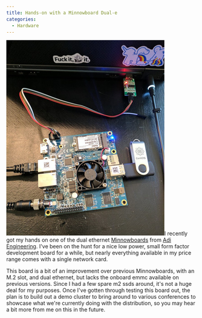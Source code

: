 ```yaml
---
title: Hands-on with a Minnowboard Dual-e
categories:
  - Hardware
---
```

![Connected Minnowboard Dual-e](/img/dual-e.jpg)I recently got my hands on one of the dual ethernet [Minnowboards](//minnowboard.org/) from [Adi Engineering](//www.adiengineering.com/). I've been on the hunt for a nice low power, small form factor development board for a while, but nearly everything available in my price range comes with a single network card.

This board is a bit of an improvement over previous Minnowboards, with an M.2 slot, and dual ethernet, but lacks the onboard emmc available on previous versions. Since I had a few spare m2 ssds around, it's not a huge deal for my purposes. Once I've gotten through testing this board out, the plan is to build out a demo cluster to bring around to various conferences to showcase what we're currently doing with the distribution, so you may hear a bit more from me on this in the future.

